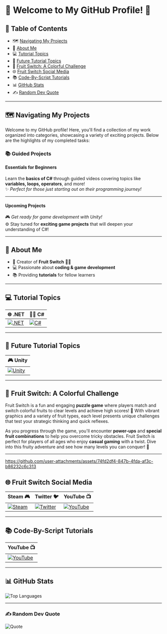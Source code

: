 # 🌟 Welcome to My GitHub Profile! 🌟

## 📑 Table of Contents
- 🗺️ [Navigating My Projects](#navigating_my_projects)
- 💫 [About Me](#about-me)
- 💻 [Tutorial Topics](#tutorial-topics)
- 🔮 [Future Tutorial Topics](#future-tutorial-topics)
- 🍉 [Fruit Switch: A Colorful Challenge](#fruit-switch-a-colorful-challenge)
- 🌐 [Fruit Switch Social Media](#fruit-switch-social-media)
- 📚 [Code-By-Script Tutorials](#code-by-script-tutorials)
- 📊 [GitHub Stats](#github-stats)
- ✍️ [Random Dev Quote](#random-dev-quote)


---

## 🗺️ Navigating My Projects

Welcome to my GitHub profile! Here, you'll find a collection of my work organized into categories, showcasing a variety of exciting projects. Below are the highlights of my completed tasks:

### 📚 Guided Projects

#### **Essentials for Beginners**  
Learn the **basics of C#** through guided videos covering topics like **variables, loops, operators**, and more!  
✨ *Perfect for those just starting out on their programming journey!*  

---

#### **Upcoming Projects**  
🎮 *Get ready for game development with Unity!*  
⚙️ Stay tuned for **exciting game projects** that will deepen your understanding of C#!  

---

## 💫 About Me

- 👋 Creator of **Fruit Switch** 🍉🍊  
- 💻 Passionate about **coding & game development**  
- 📚 Providing **tutorials** for fellow learners  

---

## 💻 Tutorial Topics

| 🌐 **.NET** | 🧑‍💻 **C#** |
|-------------|--------------|
| [![.NET](https://cdn.jsdelivr.net/gh/devicons/devicon@latest/icons/dot-net/dot-net-plain-wordmark.svg)](https://dotnet.microsoft.com/) | [![C#](https://cdn.jsdelivr.net/gh/devicons/devicon@latest/icons/csharp/csharp-original.svg)](https://docs.microsoft.com/en-us/dotnet/csharp/) |

---

## 🔮 Future Tutorial Topics

| 🎮 **Unity** |
|--------------|
| [![Unity](https://cdn.jsdelivr.net/gh/devicons/devicon@latest/icons/unity/unity-original.svg)](https://unity.com/) |

---

## 🍉 Fruit Switch: A Colorful Challenge

Fruit Switch is a fun and engaging **puzzle game** where players match and switch colorful fruits to clear levels and achieve high scores! 🌈 With vibrant graphics and a variety of fruit types, each level presents unique challenges that test your strategic thinking and quick reflexes.

As you progress through the game, you'll encounter **power-ups** and **special fruit combinations** to help you overcome tricky obstacles. Fruit Switch is perfect for players of all ages who enjoy **casual gaming** with a twist. Dive into this fruity adventure and see how many levels you can conquer! 🍭 

---


https://github.com/user-attachments/assets/74fd2df4-847b-4fda-af3c-b86232c6c313
## 🌐 Fruit Switch Social Media

| **Steam 🎮** | **Twitter 🐦** | **YouTube 📺** |
|-----------|-------------|--------------|
| [![Steam](https://img.icons8.com/?size=48&id=zNqjI8XKkCv0&format=png)](https://store.steampowered.com/app/2248480/Fruit_Switch/) | [![Twitter](https://img.icons8.com/?size=50&id=phOKFKYpe00C&format=png)](https://x.com/Fruit_Switch) | [![YouTube](https://img.icons8.com/?size=48&id=19318&format=png)](https://www.youtube.com/@FruitSwitch) |

---

## 📚 Code-By-Script Tutorials

| **YouTube 📺** |
|-------------|
| [![YouTube](https://img.icons8.com/?size=48&id=19318&format=png)](https://www.youtube.com/@CodeByScript) |

---

## 📊 GitHub Stats

![Top Languages](https://github-readme-stats.vercel.app/api/top-langs/?username=Code-By-Script&theme=dark&hide_border=false&include_all_commits=true&count_private=false&layout=compact&random=123456)

---

### ✍️ Random Dev Quote

![Quote](https://quotes-github-readme.vercel.app/api?type=horizontal&theme=radical)





